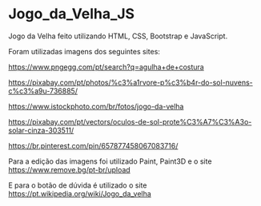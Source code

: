# Jogo_da_Velha_JS
Jogo da Velha feito utilizando HTML, CSS, Bootstrap e JavaScript.

Foram utilizadas imagens dos seguintes sites:

https://www.pngegg.com/pt/search?q=agulha+de+costura

https://pixabay.com/pt/photos/%c3%a1rvore-p%c3%b4r-do-sol-nuvens-c%c3%a9u-736885/

https://www.istockphoto.com/br/fotos/jogo-da-velha

https://pixabay.com/pt/vectors/oculos-de-sol-prote%C3%A7%C3%A3o-solar-cinza-303511/

https://br.pinterest.com/pin/657877458067083716/


Para a edição das imagens foi utilizado Paint, Paint3D e o site https://www.remove.bg/pt-br/upload

E para o botão de dúvida é utilizado o site https://pt.wikipedia.org/wiki/Jogo_da_velha
